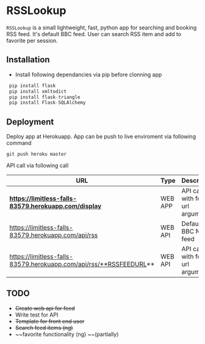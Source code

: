 RSSLookup
=========

`RSSLookup` is a small lightweight, fast, python app for searching and booking RSS feed. It's default BBC feed. User can search RSS item and add to favorite per session.

Installation
------------

+ Install following dependancies via pip  before clonning app

```python
 pip install flask
 pip install xmltodict
 pip install flask-triangle
 pip install Flask-SQLAlchemy
```

Deployment
----------

Deploy app at Herokuapp. App can be push to live enviroment via following command

```git
git push heroku master
```

API call via following call

| URL     |  Type  |Descriptoin|
|---------|--------|-----------|
|**https://limitless-falls-83579.herokuapp.com/display** |WEB APP | API call with feed url argument|
|https://limitless-falls-83579.herokuapp.com/api/rss|WEB API | Default BBC News feed |
|https://limitless-falls-83579.herokuapp.com/api/rss/**RSSFEEDURL** |WEB API | API call with feed url argument|


TODO
---

* ~~Create web api for feed~~
* Write test for API
* ~~Template for front end user~~
* ~~Search feed items (ng)~~
* ~~favorite functionality (ng) ~~(partially)
